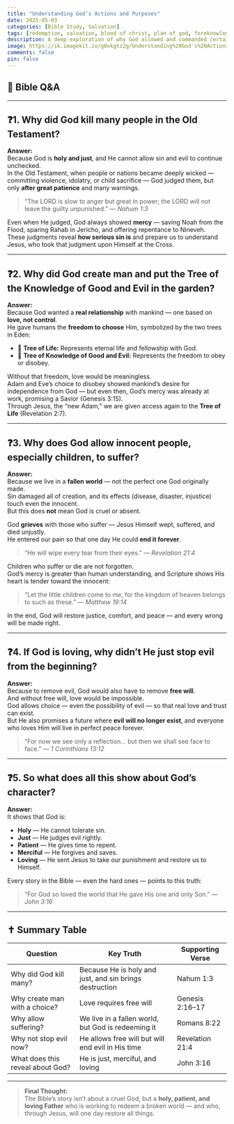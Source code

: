 ```yaml
---
title: "Understanding God’s Actions and Purposes"
date: 2025-05-03
categories: [Bible Study, Salvation]
tags: [redemption, salvation, blood of christ, plan of god, foreknowledge]
description: A deep exploration of why God allowed and commanded certain judgments in the Old Testament — revealing His justice, mercy, and ultimate plan of redemption through Christ.
image: https://ik.imagekit.io/g0xkgtz2g/Understanding%20God's%20Actions%20and%20Purposes.jpg?updatedAt=1760447221971
comments: false
pin: false
---
```


## 🌿 Bible Q&A

---

## ❓1. Why did God kill many people in the Old Testament?

**Answer:**  
Because God is **holy and just**, and He cannot allow sin and evil to continue unchecked.  
In the Old Testament, when people or nations became deeply wicked — committing violence, idolatry, or child sacrifice — God judged them, but only **after great patience** and many warnings.

> “The LORD is slow to anger but great in power; the LORD will not leave the guilty unpunished.” — *Nahum 1:3*

Even when He judged, God always showed **mercy** — saving Noah from the Flood, sparing Rahab in Jericho, and offering repentance to Nineveh.  
These judgments reveal **how serious sin is** and prepare us to understand Jesus, who took that judgment upon Himself at the Cross.

---

## ❓2. Why did God create man and put the Tree of the Knowledge of Good and Evil in the garden?

**Answer:**  
Because God wanted a **real relationship** with mankind — one based on **love, not control**.  
He gave humans the **freedom to choose** Him, symbolized by the two trees in Eden:

- 🌳 **Tree of Life:** Represents eternal life and fellowship with God.  
- 🍎 **Tree of Knowledge of Good and Evil:** Represents the freedom to obey or disobey.

Without that freedom, love would be meaningless.  
Adam and Eve’s choice to disobey showed mankind’s desire for independence from God — but even then, God’s mercy was already at work, promising a Savior (Genesis 3:15).  
Through Jesus, the “new Adam,” we are given access again to the **Tree of Life** (Revelation 2:7).

---

## ❓3. Why does God allow innocent people, especially children, to suffer?

**Answer:**  
Because we live in a **fallen world** — not the perfect one God originally made.  
Sin damaged all of creation, and its effects (disease, disaster, injustice) touch even the innocent.  
But this does **not** mean God is cruel or absent.

God **grieves** with those who suffer — Jesus Himself wept, suffered, and died unjustly.  
He entered our pain so that one day He could **end it forever**.

> “He will wipe every tear from their eyes.” — *Revelation 21:4*

Children who suffer or die are not forgotten.  
God’s mercy is greater than human understanding, and Scripture shows His heart is tender toward the innocent:

> “Let the little children come to me, for the kingdom of heaven belongs to such as these.” — *Matthew 19:14*

In the end, God will restore justice, comfort, and peace — and every wrong will be made right.

---

## ❓4. If God is loving, why didn’t He just stop evil from the beginning?

**Answer:**  
Because to remove evil, God would also have to remove **free will**.  
And without free will, love would be impossible.  
God allows choice — even the possibility of evil — so that real love and trust can exist.  
But He also promises a future where **evil will no longer exist**, and everyone who loves Him will live in perfect peace forever.

> “For now we see only a reflection… but then we shall see face to face.” — *1 Corinthians 13:12*

---

## ❓5. So what does all this show about God’s character?

**Answer:**  
It shows that God is:

- **Holy** — He cannot tolerate sin.  
- **Just** — He judges evil rightly.  
- **Patient** — He gives time to repent.  
- **Merciful** — He forgives and saves.  
- **Loving** — He sent Jesus to take our punishment and restore us to Himself.

Every story in the Bible — even the hard ones — points to this truth:

> “For God so loved the world that He gave His one and only Son.” — *John 3:16*

---

## ✝️ Summary Table

| Question | Key Truth | Supporting Verse |
|-----------|------------|------------------|
| Why did God kill many? | Because He is holy and just, and sin brings destruction | Nahum 1:3 |
| Why create man with a choice? | Love requires free will | Genesis 2:16–17 |
| Why allow suffering? | We live in a fallen world, but God is redeeming it | Romans 8:22 |
| Why not stop evil now? | He allows free will but will end evil in His time | Revelation 21:4 |
| What does this reveal about God? | He is just, merciful, and loving | John 3:16 |

---

> **Final Thought:**  
> The Bible’s story isn’t about a cruel God, but a **holy, patient, and loving Father** who is working to redeem a broken world — and who, through Jesus, will one day restore all things.
